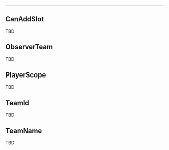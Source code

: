 ___

## CanAddSlot

TBD

## ObserverTeam

TBD

## PlayerScope

TBD

## TeamId

TBD

## TeamName

TBD
